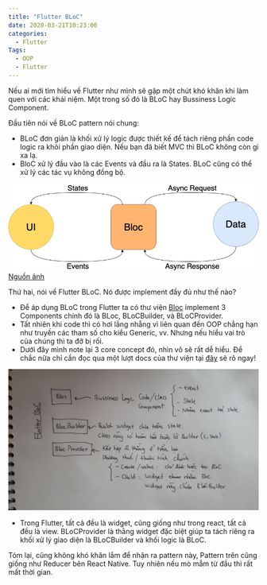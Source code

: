 ```yaml
---
title: "Flutter BLoC"
date: 2020-03-21T10:23:00
categories:
  - Flutter
Tags:
  - OOP
  - Flutter
---
```


Nếu ai mới tìm hiểu về Flutter như mình sẽ gặp một chút khó khăn khi làm quen với các khái niệm. Một trong số đó là BLoC hay Bussiness Logic Component.

Đầu tiên nói về BLoC pattern nói chung:
 - BLoC đơn giản là khối xử lý logic được thiết kế để tách riêng phần code logic ra khỏi phần giao diện. Nếu bạn đã biết MVC thì BLoC không còn gì xa lạ.
 - BloC xử lý đầu vào là các Events và đầu ra là States. BLoC cũng có thể xử lý các tác vụ không đồng bộ.

![img](https://raw.githubusercontent.com/felangel/bloc/master/docs/assets/bloc_architecture.png) 
[Nguồn ảnh](https://raw.githubusercontent.com/felangel/bloc/master/docs/assets/bloc_architecture.png)

Thứ hai, nói về Flutter BLoC. Nó được implement đầy đủ như thế nào?
 - Để áp dụng BLoC trong Flutter ta có thư viện [Bloc](https://pub.dev/packages/bloc) implement 3 Components chính đó là BLoc, BLoCBuilder, và BLoCProvider.
 - Tất nhiên khi code thì có hơi lằng nhẵng vì liên quan đến OOP chẳng hạn như truyền các tham số cho kiểu Generic, vv. Nhưng nếu hiểu vai trò của chúng thì ta đỡ bị rối.
 - Dưới đây mình note lại 3 core concept đó, nhìn vô sẽ rất dễ hiểu. Để chắc nữa chỉ cần đọc qua một lượt docs của thư viện tại [đây](https://bloclibrary.dev/#/flutterbloccoreconcepts) sẽ rõ ngay!
 
![img](https://raw.githubusercontent.com/deepnotes/deepnotes.github.io/master/assets/images/flutter-bloc.jpg) 

 - Trong Flutter, tất cả đều là widget, cũng giống như trong react, tất cả đều là view. BLoCProvider là thằng widget đặc biệt giúp ta tách riêng ra khối xử lý giao diện là BLoCBuilder và khối logic là BLoC.

Tóm lại, cũng không khó khăn lắm để nhận ra pattern này, Pattern trên cũng giống như Reducer bên React Native. Tuy nhiên nếu mò mẫm từ đầu thì rất mất thời gian.

